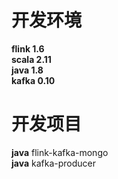 # 开发环境
****flink 1.6****  
****scala 2.11****   
****java 1.8****  
****kafka 0.10****  
# 开发项目
****java****  flink-kafka-mongo  
****java****  kafka-producer
